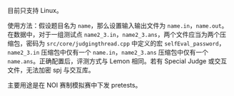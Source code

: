 目前只支持 Linux。

使用方法：假设题目名为 `name`，那么设置输入输出文件为 `name.in`，`name.out`。在数据中，对于一组测试点 `name2_3.in`，`name2_3.ans`，两个文件应当为两个压缩包，密码为 `src/core/judgingthread.cpp` 中定义的宏 `selfEval_password`，`name2_3.in` 压缩包中仅有一个 `name.in`，`name2_3.ans` 压缩包中仅有一个 `name.ans`。正确配置后，评测方式与 Lemon 相同。若有 Special Judge 或交互文件，无法加密 spj 与交互库。

主要用途是在 NOI 赛制模拟赛中下发 pretests。
